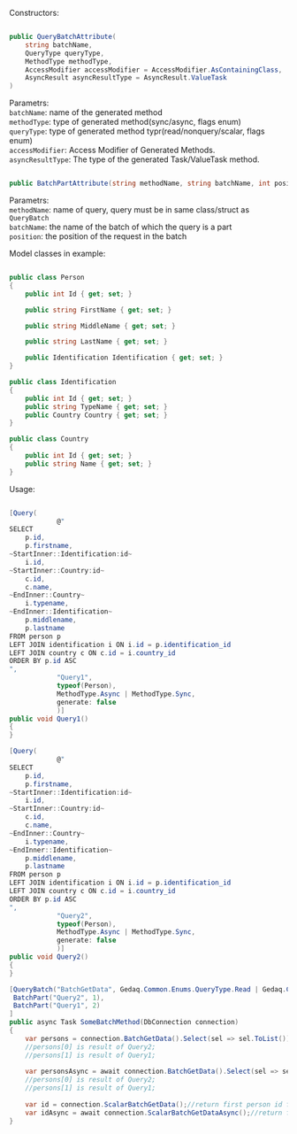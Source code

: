 Constructors:

```C#

public QueryBatchAttribute(
    string batchName,
    QueryType queryType,
    MethodType methodType,
    AccessModifier accessModifier = AccessModifier.AsContainingClass,
    AsyncResult asyncResultType = AsyncResult.ValueTask
)

```
Parametrs:<br>
`batchName`: name of the generated method<br>
`methodType`: type of generated method(sync/async, flags enum)<br>
`queryType`: type of generated method typr(read/nonquery/scalar, flags enum)<br>
`accessModifier`: Access Modifier of Generated Methods.<br>
`asyncResultType`: The type of the generated Task/ValueTask method.<br>

```C#

public BatchPartAttribute(string methodName, string batchName, int position)

```
Parametrs:<br>
`methodName`: name of query, query must be in same class/struct as `QueryBatch`<br>
`batchName`: the name of the batch of which the query is a part<br>
`position`: the position of the request in the batch<br>

Model classes in example:
```C#

public class Person
{
    public int Id { get; set; }

    public string FirstName { get; set; }

    public string MiddleName { get; set; }

    public string LastName { get; set; }

    public Identification Identification { get; set; }
}

public class Identification
{
    public int Id { get; set; }
    public string TypeName { get; set; }
    public Country Country { get; set; }
}

public class Country
{
    public int Id { get; set; }
    public string Name { get; set; }
}

```

Usage:

```C#

[Query(
            @"
SELECT 
    p.id,
    p.firstname,
~StartInner::Identification:id~
    i.id,
~StartInner::Country:id~
    c.id,
    c.name,
~EndInner::Country~
    i.typename,
~EndInner::Identification~
    p.middlename,
    p.lastname
FROM person p
LEFT JOIN identification i ON i.id = p.identification_id
LEFT JOIN country c ON c.id = i.country_id
ORDER BY p.id ASC
",
            "Query1",
            typeof(Person),
            MethodType.Async | MethodType.Sync,
            generate: false
            )]
public void Query1()
{
}

[Query(
            @"
SELECT 
    p.id,
    p.firstname,
~StartInner::Identification:id~
    i.id,
~StartInner::Country:id~
    c.id,
    c.name,
~EndInner::Country~
    i.typename,
~EndInner::Identification~
    p.middlename,
    p.lastname
FROM person p
LEFT JOIN identification i ON i.id = p.identification_id
LEFT JOIN country c ON c.id = i.country_id
ORDER BY p.id ASC
",
            "Query2",
            typeof(Person),
            MethodType.Async | MethodType.Sync,
            generate: false
            )]
public void Query2()
{
}

[QueryBatch("BatchGetData", Gedaq.Common.Enums.QueryType.Read | Gedaq.Common.Enums.QueryType.Scalar, Gedaq.Common.Enums.MethodType.Sync),
 BatchPart("Query2", 1),
 BatchPart("Query1", 2)
]
public async Task SomeBatchMethod(DbConnection connection)
{
    var persons = connection.BatchGetData().Select(sel => sel.ToList()).ToList();
    //persons[0] is result of Query2;
    //persons[1] is result of Query1;
    
    var personsAsync = await connection.BatchGetData().Select(sel => sel.ToListAsync()).ToListAsync();
    //persons[0] is result of Query2;
    //persons[1] is result of Query1;
    
    var id = connection.ScalarBatchGetData();//return first person id from Query2
    var idAsync = await connection.ScalarBatchGetDataAsync();//return first person id from Query2
}
```
